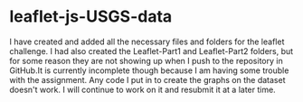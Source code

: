 # leaflet-js-USGS-data


I have created and added all the necessary files and folders for the leaflet challenge. I had also created the Leaflet-Part1 and Leaflet-Part2 folders, but for some reason they are not showing up when I push to the repository in GitHub.It is currently incomplete though because I am having some trouble with the assignment. 
Any code I put in to create the graphs on the dataset doesn't work. I will continue to work on it and resubmit it at a later time.
